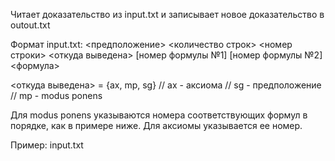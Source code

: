 Читает доказательство из input.txt и записывает новое доказательство в outout.txt

Формат input.txt:
<предположение>
<количество строк>
<номер строки> <откуда выведена> [номер формулы №1] [номер формулы №2] <формула>

<откуда выведена> = {ax, mp, sg} // ax - аксиома
                                 // sg - предположение
                                 // mp - modus ponens

Для modus ponens указываются номера соответствующих формул в порядке, как в примере ниже.
Для аксиомы указывается ее номер.

Пример: input.txt


